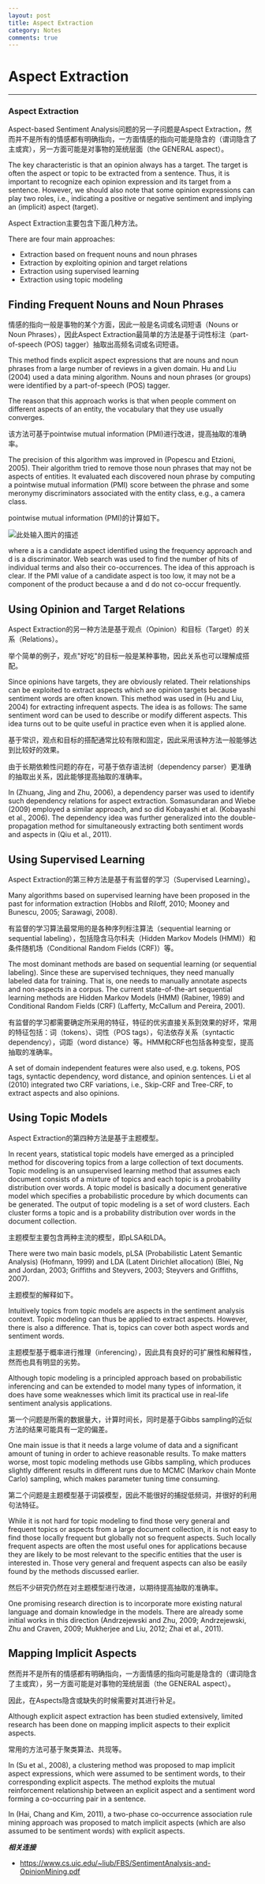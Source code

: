 ```yaml
---
layout: post
title: Aspect Extraction
category: Notes
comments: true
---
```


# Aspect Extraction

------

### Aspect Extraction

Aspect-based Sentiment Analysis问题的另一子问题是Aspect Extraction，然而并不是所有的情感都有明确指向，一方面情感的指向可能是隐含的（谓词隐含了主或宾），另一方面可能是对事物的笼统层面（the GENERAL aspect）。

The key characteristic is that an opinion always has a target. The target is often the aspect or topic to be extracted from a sentence. Thus, it is important to recognize each opinion expression and its target from a sentence. However, we should also note that some opinion expressions can play two roles, i.e., indicating a positive or negative sentiment and implying an (implicit) aspect (target).

Aspect Extraction主要包含下面几种方法。

There are four main approaches:

 - Extraction based on frequent nouns and noun phrases
 - Extraction by exploiting opinion and target relations
 - Extraction using supervised learning
 - Extraction using topic modeling

## Finding Frequent Nouns and Noun Phrases

情感的指向一般是事物的某个方面，因此一般是名词或名词短语（Nouns or Noun Phrases），因此Aspect Extraction最简单的方法是基于词性标注（part-of-speech (POS) tagger）抽取出高频名词或名词短语。

This method finds explicit aspect expressions that are nouns and noun phrases from a large number of reviews in a given domain. Hu and Liu (2004) used a data mining algorithm. Nouns and noun phrases (or groups) were identified by a part-of-speech (POS) tagger.

The reason that this approach works is that when people comment on different aspects of an entity, the vocabulary that they use usually converges.

该方法可基于pointwise mutual information (PMI)进行改进，提高抽取的准确率。

The precision of this algorithm was improved in (Popescu and Etzioni, 2005). Their algorithm tried to remove those noun phrases that may not be aspects of entities. It evaluated each discovered noun phrase by computing a pointwise mutual information (PMI) score between the phrase and some meronymy discriminators associated with the entity class, e.g., a camera class.

pointwise mutual information (PMI)的计算如下。

![此处输入图片的描述][1]

where a is a candidate aspect identified using the frequency approach and d is a discriminator. Web search was used to find the number of hits of individual terms and also their co-occurrences. The idea of this approach is clear. If the PMI value of a candidate aspect is too low, it may not be a component of the product because a and d do not co-occur frequently.

## Using Opinion and Target Relations

Aspect Extraction的另一种方法是基于观点（Opinion）和目标（Target）的关系（Relations）。

举个简单的例子，观点"好吃"的目标一般是某种事物，因此关系也可以理解成搭配。

Since opinions have targets, they are obviously related. Their relationships can be exploited to extract aspects which are opinion targets because sentiment words are often known. This method was used in (Hu and Liu, 2004) for extracting infrequent aspects. The idea is as follows: The same sentiment word can be used to describe or modify different aspects. This idea turns out to be quite useful in practice even when it is applied alone.

基于常识，观点和目标的搭配通常比较有限和固定，因此采用该种方法一般能够达到比较好的效果。

由于长期依赖性问题的存在，可基于依存语法树（dependency parser）更准确的抽取出关系，因此能够提高抽取的准确率。

In (Zhuang, Jing and Zhu, 2006), a dependency parser was used to identify such dependency relations for aspect extraction. Somasundaran and Wiebe (2009) employed a similar approach, and so did Kobayashi et al. (Kobayashi et al., 2006). The dependency idea was further generalized into the double-propagation method for simultaneously extracting both sentiment words and aspects in (Qiu et al., 2011).

## Using Supervised Learning

Aspect Extraction的第三种方法是基于有监督的学习（Supervised Learning）。

Many algorithms based on supervised learning have been proposed in the past for information extraction (Hobbs and Riloff, 2010; Mooney and Bunescu, 2005; Sarawagi, 2008). 

有监督的学习算法最常用的是各种序列标注算法（sequential learning or sequential labeling），包括隐含马尔科夫（Hidden Markov Models (HMM)）和条件随机场（Conditional Random Fields (CRF)）等。

The most dominant methods are based on sequential learning (or sequential labeling). Since these are supervised techniques, they need manually labeled data for training. That is, one needs to manually annotate aspects and non-aspects in a corpus. The current state-of-the-art sequential learning methods are Hidden Markov Models (HMM) (Rabiner, 1989) and Conditional Random Fields (CRF) (Lafferty, McCallum and Pereira, 2001).

有监督的学习都需要确定所采用的特征，特征的优劣直接关系到效果的好坏，常用的特征包括：词（tokens）、词性（POS tags），句法依存关系（syntactic dependency），词距（word distance）等。HMM和CRF也包括各种变型，提高抽取的准确率。

A set of domain independent features were also used, e.g. tokens, POS tags, syntactic dependency, word distance, and opinion sentences. Li et al (2010) integrated two CRF variations, i.e., Skip-CRF and Tree-CRF, to extract aspects and also opinions.

## Using Topic Models

Aspect Extraction的第四种方法是基于主题模型。

In recent years, statistical topic models have emerged as a principled method for discovering topics from a large collection of text documents. Topic modeling is an unsupervised learning method that assumes each document consists of a mixture of topics and each topic is a probability distribution over words. A topic model is basically a document generative model which specifies a probabilistic procedure by which documents can be generated. The output of topic modeling is a set of word clusters. Each cluster forms a topic and is a probability distribution over words in the document collection.

主题模型主要包含两种主流的模型，即pLSA和LDA。

There were two main basic models, pLSA (Probabilistic Latent Semantic Analysis) (Hofmann, 1999) and LDA (Latent Dirichlet allocation) (Blei, Ng and Jordan, 2003; Griffiths and Steyvers, 2003; Steyvers and Griffiths, 2007).

主题模型的解释如下。

Intuitively topics from topic models are aspects in the sentiment analysis context. Topic modeling can thus be applied to extract aspects. However, there is also a difference. That is, topics can cover both aspect words and sentiment words.

主题模型基于概率进行推理（inferencing），因此具有良好的可扩展性和解释性，然而也具有明显的劣势。

Although topic modeling is a principled approach based on probabilistic inferencing and can be extended to model many types of information, it does have some weaknesses which limit its practical use in real-life sentiment analysis applications. 

第一个问题是所需的数据量大，计算时间长，同时是基于Gibbs sampling的近似方法的结果可能具有一定的偏差。

One main issue is that it needs a large volume of data and a significant amount of tuning in order to achieve reasonable results. To make matters worse, most topic modeling methods use Gibbs sampling, which produces slightly different results in different runs due to MCMC (Markov chain Monte Carlo) sampling, which makes parameter tuning time consuming. 

第二个问题是主题模型基于词袋模型，因此不能很好的捕捉低频词，并很好的利用句法特征。

While it is not hard for topic modeling to find those very general and frequent topics or aspects from a large document collection, it is not easy to find those locally frequent but globally not so frequent aspects. Such locally frequent aspects are often the most useful ones for applications because they are likely to be most relevant to the specific entities that the user is interested in. Those very general and frequent aspects can also be easily found by the methods discussed earlier. 

然后不少研究仍然在对主题模型进行改进，以期待提高抽取的准确率。

One promising research direction is to incorporate more existing natural language and domain knowledge in the models. There are already some initial works in this direction (Andrzejewski and Zhu, 2009; Andrzejewski, Zhu and Craven, 2009; Mukherjee and Liu, 2012; Zhai et al., 2011).

## Mapping Implicit Aspects

然而并不是所有的情感都有明确指向，一方面情感的指向可能是隐含的（谓词隐含了主或宾），另一方面可能是对事物的笼统层面（the GENERAL aspect）。

因此，在Aspects隐含或缺失的时候需要对其进行补足。

Although explicit aspect extraction has been studied extensively, limited research has been done on mapping implicit aspects to their explicit aspects. 

常用的方法可基于聚类算法、共现等。

In (Su et al., 2008), a clustering method was proposed to map implicit aspect expressions, which were assumed to be sentiment words, to their corresponding explicit aspects. The method exploits the mutual reinforcement relationship between an explicit aspect and a sentiment word forming a co-occurring pair in a sentence.

In (Hai, Chang and Kim, 2011), a two-phase co-occurrence association rule mining approach was proposed to match implicit aspects (which are also assumed to be sentiment words) with explicit aspects. 

***相关连接***

 - https://www.cs.uic.edu/~liub/FBS/SentimentAnalysis-and-OpinionMining.pdf

  [1]: https://raw.githubusercontent.com/qiangsiwei/blog/gh-pages/_figures/2016-06-22-aspect_extraction/2016-06-22-aspect_extraction_1.png
  